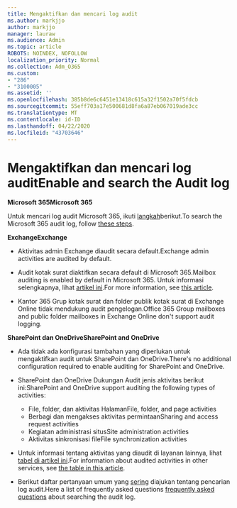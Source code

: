 ```yaml
---
title: Mengaktifkan dan mencari log audit
ms.author: markjjo
author: markjjo
manager: lauraw
ms.audience: Admin
ms.topic: article
ROBOTS: NOINDEX, NOFOLLOW
localization_priority: Normal
ms.collection: Adm_O365
ms.custom:
- "286"
- "3100005"
ms.assetid: ''
ms.openlocfilehash: 385b8de6c6451e13418c615a32f1502a70f5fdcb
ms.sourcegitcommit: 55eff703a17e500681d8fa6a87eb067019ade3cc
ms.translationtype: MT
ms.contentlocale: id-ID
ms.lasthandoff: 04/22/2020
ms.locfileid: "43703646"
---
```

# <a name="enable-and-search-the-audit-log"></a><span data-ttu-id="c69ef-102">Mengaktifkan dan mencari log audit</span><span class="sxs-lookup"><span data-stu-id="c69ef-102">Enable and search the Audit log</span></span>

<span data-ttu-id="c69ef-103">**Microsoft 365**</span><span class="sxs-lookup"><span data-stu-id="c69ef-103">**Microsoft 365**</span></span>

<span data-ttu-id="c69ef-104">Untuk mencari log audit Microsoft 365, ikuti [langkah](https://docs.microsoft.com/office365/securitycompliance/search-the-audit-log-in-security-and-compliance#search-the-audit-log)berikut.</span><span class="sxs-lookup"><span data-stu-id="c69ef-104">To search the Microsoft 365 audit log, follow [these steps](https://docs.microsoft.com/office365/securitycompliance/search-the-audit-log-in-security-and-compliance#search-the-audit-log).</span></span>

<span data-ttu-id="c69ef-105">**Exchange**</span><span class="sxs-lookup"><span data-stu-id="c69ef-105">**Exchange**</span></span>

- <span data-ttu-id="c69ef-106">Aktivitas admin Exchange diaudit secara default.</span><span class="sxs-lookup"><span data-stu-id="c69ef-106">Exchange admin activities are audited by default.</span></span>

- <span data-ttu-id="c69ef-107">Audit kotak surat diaktifkan secara default di Microsoft 365.</span><span class="sxs-lookup"><span data-stu-id="c69ef-107">Mailbox auditing is enabled by default in Microsoft 365.</span></span> <span data-ttu-id="c69ef-108">Untuk informasi selengkapnya, lihat [artikel ini](https://docs.microsoft.com/office365/securitycompliance/enable-mailbox-auditing).</span><span class="sxs-lookup"><span data-stu-id="c69ef-108">For more information, see  [this article](https://docs.microsoft.com/office365/securitycompliance/enable-mailbox-auditing).</span></span>

- <span data-ttu-id="c69ef-109">Kantor 365 Grup kotak surat dan folder publik kotak surat di Exchange Online tidak mendukung audit pengelogan.</span><span class="sxs-lookup"><span data-stu-id="c69ef-109">Office 365 Group mailboxes and public folder mailboxes in Exchange Online don't support audit logging.</span></span>

<span data-ttu-id="c69ef-110">**SharePoint dan OneDrive**</span><span class="sxs-lookup"><span data-stu-id="c69ef-110">**SharePoint and OneDrive**</span></span>

- <span data-ttu-id="c69ef-111">Ada tidak ada konfigurasi tambahan yang diperlukan untuk mengaktifkan audit untuk SharePoint dan OneDrive.</span><span class="sxs-lookup"><span data-stu-id="c69ef-111">There's no additional configuration required to enable auditing for SharePoint and OneDrive.</span></span>

- <span data-ttu-id="c69ef-112">SharePoint dan OneDrive Dukungan Audit jenis aktivitas berikut ini:</span><span class="sxs-lookup"><span data-stu-id="c69ef-112">SharePoint and OneDrive support auditing the following types of activities:</span></span>

    - <span data-ttu-id="c69ef-113">File, folder, dan aktivitas Halaman</span><span class="sxs-lookup"><span data-stu-id="c69ef-113">File, folder, and page activities</span></span>
    - <span data-ttu-id="c69ef-114">Berbagi dan mengakses aktivitas permintaan</span><span class="sxs-lookup"><span data-stu-id="c69ef-114">Sharing and access request activities</span></span>
    - <span data-ttu-id="c69ef-115">Kegiatan administrasi situs</span><span class="sxs-lookup"><span data-stu-id="c69ef-115">Site administration activities</span></span>
    - <span data-ttu-id="c69ef-116">Aktivitas sinkronisasi file</span><span class="sxs-lookup"><span data-stu-id="c69ef-116">File synchronization activities</span></span>

- <span data-ttu-id="c69ef-117">Untuk informasi tentang aktivitas yang diaudit di layanan lainnya, lihat [tabel di artikel ini](https://docs.microsoft.com/office365/securitycompliance/search-the-audit-log-in-security-and-compliance#audited-activities).</span><span class="sxs-lookup"><span data-stu-id="c69ef-117">For information about audited activities in other services, see  [the table in this article](https://docs.microsoft.com/office365/securitycompliance/search-the-audit-log-in-security-and-compliance#audited-activities).</span></span>

- <span data-ttu-id="c69ef-118">Berikut daftar pertanyaan umum yang [sering](https://docs.microsoft.com/office365/securitycompliance/search-the-audit-log-in-security-and-compliance#frequently-asked-questions) diajukan tentang pencarian log audit.</span><span class="sxs-lookup"><span data-stu-id="c69ef-118">Here a list of frequently asked questions [frequently asked questions](https://docs.microsoft.com/office365/securitycompliance/search-the-audit-log-in-security-and-compliance#frequently-asked-questions) about searching the audit log.</span></span>
